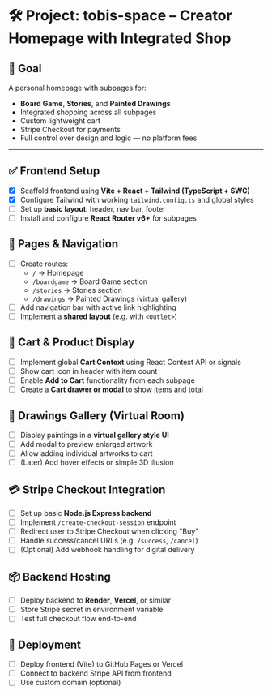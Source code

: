 # 🛠️ Project: tobis-space – Creator Homepage with Integrated Shop

## 🎯 Goal
A personal homepage with subpages for:
- **Board Game**, **Stories**, and **Painted Drawings**
- Integrated shopping across all subpages
- Custom lightweight cart
- Stripe Checkout for payments
- Full control over design and logic — no platform fees

---

## ✅ Frontend Setup
- [x] Scaffold frontend using **Vite + React + Tailwind (TypeScript + SWC)**
- [x] Configure Tailwind with working `tailwind.config.ts` and global styles
- [ ] Set up **basic layout**: header, nav bar, footer
- [ ] Install and configure **React Router v6+** for subpages

## 🧭 Pages & Navigation
- [ ] Create routes:
  - `/` → Homepage
  - `/boardgame` → Board Game section
  - `/stories` → Stories section
  - `/drawings` → Painted Drawings (virtual gallery)
- [ ] Add navigation bar with active link highlighting
- [ ] Implement a **shared layout** (e.g. with `<Outlet>`)

## 🛒 Cart & Product Display
- [ ] Implement global **Cart Context** using React Context API or signals
- [ ] Show cart icon in header with item count
- [ ] Enable **Add to Cart** functionality from each subpage
- [ ] Create a **Cart drawer or modal** to show items and total

## 🎨 Drawings Gallery (Virtual Room)
- [ ] Display paintings in a **virtual gallery style UI**
- [ ] Add modal to preview enlarged artwork
- [ ] Allow adding individual artworks to cart
- [ ] (Later) Add hover effects or simple 3D illusion

## 💳 Stripe Checkout Integration
- [ ] Set up basic **Node.js Express backend**
- [ ] Implement `/create-checkout-session` endpoint
- [ ] Redirect user to Stripe Checkout when clicking "Buy"
- [ ] Handle success/cancel URLs (e.g. `/success`, `/cancel`)
- [ ] (Optional) Add webhook handling for digital delivery

## 📦 Backend Hosting
- [ ] Deploy backend to **Render**, **Vercel**, or similar
- [ ] Store Stripe secret in environment variable
- [ ] Test full checkout flow end-to-end

## 🚚 Deployment
- [ ] Deploy frontend (Vite) to GitHub Pages or Vercel
- [ ] Connect to backend Stripe API from frontend
- [ ] Use custom domain (optional)
